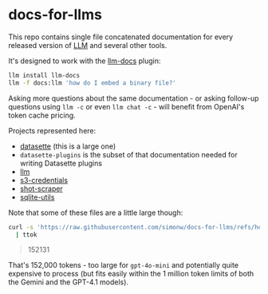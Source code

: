 # docs-for-llms

This repo contains single file concatenated documentation for every released version of [LLM](https://llm.datasette.io/) and several other tools.

It's designed to work with the [llm-docs](https://github.com/simonw/llm-docs) plugin:

```bash
llm install llm-docs
llm -f docs:llm 'how do I embed a binary file?'
```
Asking more questions about the same documentation - or asking follow-up questions using `llm -c` or even `llm chat -c` - will benefit from OpenAI's token cache pricing.

Projects represented here:

- [datasette](https://github.com/simonw/datasette) (this is a large one)
- `datasette-plugins` is the subset of that documentation needed for writing Datasette plugins
- [llm](https://github.com/simonw/llm)
- [s3-credentials](https://github.com/simonw/s3-credentials)
- [shot-scraper](https://github.com/simonw/shot-scraper)
- [sqlite-utils](https://github.com/simonw/sqlite-utils)

Note that some of these files are a little large though:

```bash
curl -s 'https://raw.githubusercontent.com/simonw/docs-for-llms/refs/heads/main/datasette/1.0a16.txt' \
  | ttok
```
> 152131

That's 152,000 tokens - too large for `gpt-4o-mini` and potentially quite expensive to process (but fits easily within the 1 million token limits of both the Gemini and the GPT-4.1 models).
